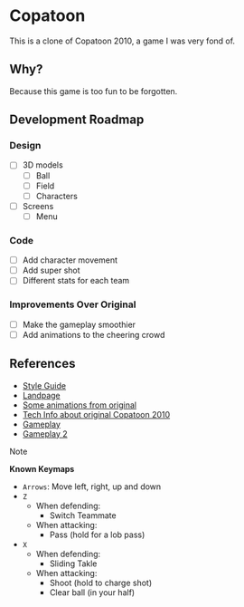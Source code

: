# Copatoon

This is a clone of Copatoon 2010, a game I was very fond of.

## Why?

Because this game is too fun to be forgotten.

## Development Roadmap

### Design

- [ ] 3D models
    - [ ] Ball
    - [ ] Field
    - [ ] Characters
- [ ] Screens
    - [ ] Menu

### Code

- [ ] Add character movement
- [ ] Add super shot
- [ ] Different stats for each team

### Improvements Over Original

- [ ] Make the gameplay smoothier
- [ ] Add animations to the cheering crowd

## References

- [Style Guide](https://issuu.com/anabustios/docs/copatoon__brand_style_guide)
- [Landpage](https://web.archive.org/web/20101007115725/http://event.cartoonnetworkla.com/event/copatoon/br)
- [Some animations from original](https://www.behance.net/gallery/10351777/Working-at-MP-Game-Studio?tracking_source=search_projects|MP+Game+Studio)
- [Tech Info about original Copatoon 2010](https://web.archive.org/web/20130908033450/http://static2.mpadvanced.com/static/downloads/mpadvanced/en/Corporate_Presentation_MP.20110301074248.pdf)
- [Gameplay](https://www.youtube.com/watch?v=6cvV_C6K2f4)
- [Gameplay 2](https://www.youtube.com/watch?v=-fgW7h6JfLE)

> [!NOTE]
> **Known Keymaps**
>
> - `Arrows`: Move left, right, up and down
> - `Z`
>   - When defending:
>       - Switch Teammate
>   - When attacking:
>       - Pass (hold for a lob pass)
> - `X`
>   - When defending:
>       - Sliding Takle
>   - When attacking:
>       - Shoot (hold to charge shot)
>       - Clear ball (in your half)
